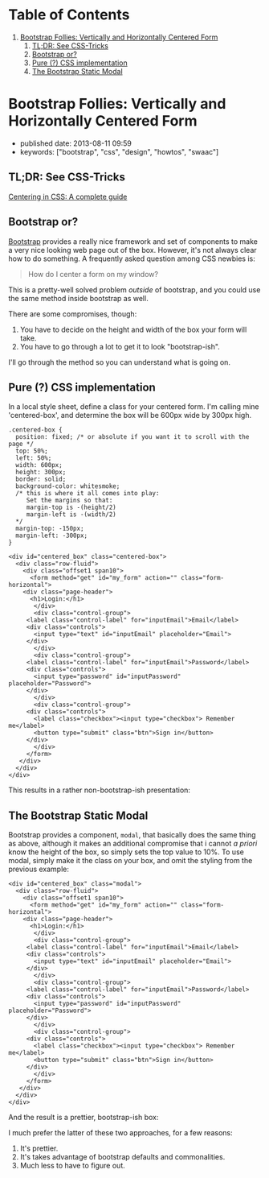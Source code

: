 
# Table of Contents

1.  [Bootstrap Follies: Vertically and Horizontally Centered Form](#org6cfec3d)
    1.  [TL;DR: See CSS-Tricks](#org7a95cb5)
    2.  [Bootstrap or?](#orgf7b2d5a)
    3.  [Pure (?) CSS implementation](#org1c29680)
    4.  [The Bootstrap Static Modal](#org744c1c7)


<a id="org6cfec3d"></a>

# Bootstrap Follies: Vertically and Horizontally Centered Form

-   published date: 2013-08-11 09:59
-   keywords: ["bootstrap", "css", "design", "howtos", "swaac"]


<a id="org7a95cb5"></a>

## TL;DR: See CSS-Tricks

[Centering in CSS: A complete guide](https://css-tricks.com/centering-css-complete-guide/)


<a id="orgf7b2d5a"></a>

## Bootstrap or?

[Bootstrap](https://getbootstrap.com) provides a really nice framework and set of components to make a very nice looking web page out of the box. However, it's not always clear how to do something. A frequently asked question among CSS newbies is:

> How do I center a form on my window?

This is a pretty-well solved problem *outside* of bootstrap, and you could use the same method inside bootstrap as well.

There are some compromises, though:

1.  You have to decide on the height and width of the box your form will take.
2.  You have to go through a lot to get it to look "bootstrap-ish".

I'll go through the method so you can understand what is going on.


<a id="org1c29680"></a>

## Pure (?) CSS implementation

In a local style sheet, define a class for your centered form. I'm calling mine 'centered-box', and determine the box will be 600px wide by 300px high.

    .centered-box {
      position: fixed; /* or absolute if you want it to scroll with the page */
      top: 50%;
      left: 50%;
      width: 600px;
      height: 300px;
      border: solid;
      background-color: whitesmoke;
      /* this is where it all comes into play:
         Set the margins so that:
         margin-top is -(height/2)
         margin-left is -(width/2)
      */
      margin-top: -150px;
      margin-left: -300px;
    }

    <div id="centered_box" class="centered-box">
      <div class="row-fluid">
        <div class="offset1 span10">
          <form method="get" id="my_form" action="" class="form-horizontal">
    	<div class="page-header">
    	  <h1>Login:</h1>
           </div>
           <div class="control-group">
    	 <label class="control-label" for="inputEmail">Email</label>
    	 <div class="controls">
    	   <input type="text" id="inputEmail" placeholder="Email">
    	 </div>
           </div>
           <div class="control-group">
    	 <label class="control-label" for="inputEmail">Password</label>
    	 <div class="controls">
    	   <input type="password" id="inputPassword" placeholder="Password">
    	 </div>
           </div>
           <div class="control-group">
    	 <div class="controls">
    	   <label class="checkbox"><input type="checkbox"> Remember me</label>
    	   <button type="submit" class="btn">Sign in</button>
    	 </div>
           </div>
         </form>
       </div>
      </div>
    </div>

This results in a rather non-bootstrap-ish presentation:


<a id="org744c1c7"></a>

## The Bootstrap Static Modal

Bootstrap provides a component, `modal`, that basically does the same thing as above, although it makes an additional compromise that i cannot *a priori* know the height of the box, so simply sets the top value to 10%. To use modal, simply make it the class on your box, and omit the styling from the previous example:

    <div id="centered_box" class="modal">
      <div class="row-fluid">
        <div class="offset1 span10">
          <form method="get" id="my_form" action="" class="form-horizontal">
    	<div class="page-header">
    	  <h1>Login:</h1>
           </div>
           <div class="control-group">
    	 <label class="control-label" for="inputEmail">Email</label>
    	 <div class="controls">
    	   <input type="text" id="inputEmail" placeholder="Email">
    	 </div>
           </div>
           <div class="control-group">
    	 <label class="control-label" for="inputEmail">Password</label>
    	 <div class="controls">
    	   <input type="password" id="inputPassword" placeholder="Password">
    	 </div>
           </div>
           <div class="control-group">
    	 <div class="controls">
    	   <label class="checkbox"><input type="checkbox"> Remember me</label>
    	   <button type="submit" class="btn">Sign in</button>
    	 </div>
           </div>
         </form>
       </div>
      </div>
    </div>

And the result is a prettier, bootstrap-ish box:

I much prefer the latter of these two approaches, for a few reasons:

1.  It's prettier.
2.  It's takes advantage of bootstrap defaults and commonalities.
3.  Much less to have to figure out.

